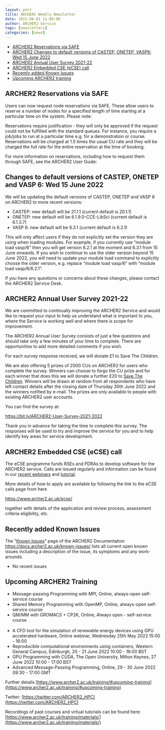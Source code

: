 ```yaml
---
layout: post
title: ARCHER2 Weekly Newsletter
date: 2022-06-01 11:00:00
author: ARCHER2 Service
tags: [newsletters] 
categories: [news]
---
```


- [ARCHER2 Reservations via SAFE](#archer2-reservations-via-safe)
- [ARCHER2 Changes to default versions of CASTEP, ONETEP, VASP6: Wed 15 June 2022](#changes-to-default-versions-of-castep-onetep-vasp6:-Wed-15-June-2022)
- [ARCHER2 Annual User Survey 2021-22](#archer2-annual-user-survey-2021-22)
- [ARCHER2 Embedded CSE (eCSE) call](#archer2-embedded-cse-ecse-call)
- [Recently added Known Issues](#recently-added-known-issues)
- [Upcoming ARCHER2 training](#upcoming-archer2-training)

<!--more-->
 


## ARCHER2 Reservations via SAFE
 
Users can now request node reservations via SAFE. These allow users to reserve a number of nodes for a specified length of time starting at a particular time on the system. Please note:
 
Reservations require justification - they will only be approved if the request could not be fulfilled with the standard queues. For instance, you require a job/jobs to run at a particular time e.g. for a demonstration or course.
Reservations will be charged at 1.5 times the usual CU rate and they will be charged the full rate for the entire reservation at the time of booking.
 
For more information on reservations, including how to request them through SAFE, see the ARCHER2 User Guide:
 
## Changes to default versions of CASTEP, ONETEP and VASP 6: Wed 15 June 2022
 
We will be updating the default versions of CASTEP, ONETEP and VASP 6 on ARCHER2 to more recent versions:

* CASTEP: new default will be 21.1.1 (current default is 20.1.1)
* ONETEP: new default will be 6.1.9.0-CCE-LibSci (current default is 6.1.3.7)
* VASP 6: new  default will be 6.3.1 (current default is 6.2.1)
 
This will only affect users if they do not explicitly set the version they are using when loading modules. For example, if you currently use “module load vasp/6” then you will get version 6.2.1 at the moment and 6.3.1 from 15 June onwards. If you wish to continue to use the older version beyond 15 June 2022, you will need to update your module load command to explicitly choose the older version, e.g.  replace “module load vasp/6” with “module load vasp/6/6.2.1”.
 
If you have any questions or concerns about these changes, please contact the ARCHER2 Service Desk.
 

## ARCHER2 Annual User Survey 2021-22

We are committed to continually improving the ARCHER2 Service and would like to request your input to help us understand what is important to you, where the Service is working well and where there is scope for improvement.

The ARCHER2 Annual User Survey consists of just a few questions and should take only a few minutes of your time to complete. There are opportunities to add more detailed comments if you wish.

For each survey response received, we will donate £1 to Save The Children.

We are also offering 5 prizes of 2000 CUs on ARCHER2 for users who complete the survey. Winners can choose to forgo the CU prize and for each winner that does this we will donate a further £20 to [Save The Children](www.savethechildren.org.uk). Winners will be drawn at random from all respondents who have left contact details after the closing date of Thursday 30th June 2022 and the winners notified by e-mail. The prizes are only available to people with existing ARCHER2 user accounts.

You can find the survey at:

 <https://bit.ly/ARCHER2-User-Survey-2021-2022>

Thank you in advance for taking the time to complete this survey. The responses will be used to try and improve the service for you and to help identify key areas for service development.


## ARCHER2 Embedded CSE (eCSE) call

The eCSE programme funds RSEs and PDRAs to develop software for the ARCHER2 service. Calls are issued regularly and information can be found in our [recent webinars](https://www.archer2.ac.uk/training/courses/220428-ecse-webinar/)  and [tutorial](https://www.archer2.ac.uk/training/courses/220510-ecse-tutorial/ ).

More details of how to apply are available by following the link to the eCSE calls page from here

<https://www.archer2.ac.uk/ecse/>

together with details of the application and review process, assessment criteria eligibility, etc.
 

## Recently added Known Issues
 
The "[Known Issues](https://docs.archer2.ac.uk/known-issues/)" page of the ARCHER2 Documentation
<https://docs.archer2.ac.uk/known-issues/>
lists all current open known issues including a description of the issue, its symptoms and any work-arounds.

- No recent issues


## Upcoming ARCHER2 Training

- Message-passing Programming with MPI, Online, always-open self-service course
- Shared Memory Programming with OpenMP, Online, always-open self-service course
- QM/MM with GROMACS + CP2K, Online, Always open - self-service course <br><br>
- A CFD tool for the simulation of renewable energy devices using GPU accelerated hardware, Online webinar, Wednesday 25th May 2022 15:00 - 16:00
- Reproducible computational environments using containers, Western General Campus, Edinburgh, 20 - 21 June 2022 10:00 - 16:00 BST 
- GPU Programming with CUDA, The Open University, Milton Keynes, 27 June 2022 10:00 - 17:00 BST 
- Advanced Message-Passing Programming, Online, 29 - 30 June 2022 09:30 - 17:00 GMT


Further details [https://www.archer2.ac.uk/training/#upcoming-training](https://www.archer2.ac.uk/training/#upcoming-training)


Twitter: [https://twitter.com/ARCHER2_HPC](https://twitter.com/ARCHER2_HPC)

Recordings of past courses and virtual tutorials can be found here: [https://www.archer2.ac.uk/training/materials/](https://www.archer2.ac.uk/training/materials/)


